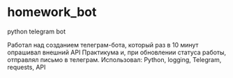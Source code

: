 # homework_bot
python telegram bot

Работал над созданием телеграм-бота, который раз в 10 минут опрашивал внешний API Практикума и, при обновлении статуса работы, отправлял письмо в телеграм.
Использовал: Python, logging, Telegram, requests, API
